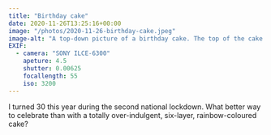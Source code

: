 ```yaml
---
title: "Birthday cake"
date: 2020-11-26T13:25:16+00:00
image: "/photos/2020-11-26-birthday-cake.jpeg"
image-alt: "A top-down picture of a birthday cake. The top of the cake is covered in millions and the number 30 is carved out of the top layer."
EXIF:
  - camera: "SONY ILCE-6300"
    apeture: 4.5
    shutter: 0.00625
    focallength: 55
    iso: 3200
---
```


I turned 30 this year during the second national lockdown. What better way to celebrate than with a totally over-indulgent, six-layer, rainbow-coloured cake?